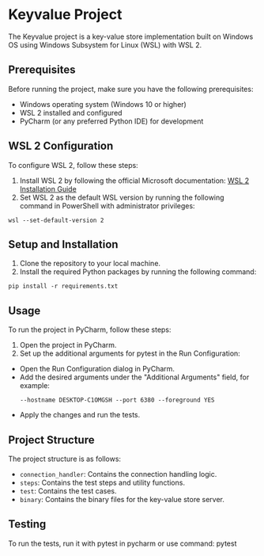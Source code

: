 # Keyvalue Project

The Keyvalue project is a key-value store implementation built on Windows OS using Windows Subsystem for Linux (WSL)
with WSL 2.

## Prerequisites

Before running the project, make sure you have the following prerequisites:

- Windows operating system (Windows 10 or higher)
- WSL 2 installed and configured
- PyCharm (or any preferred Python IDE) for development

## WSL 2 Configuration

To configure WSL 2, follow these steps:

1. Install WSL 2 by following the official Microsoft
   documentation: [WSL 2 Installation Guide](https://docs.microsoft.com/en-us/windows/wsl/install-win10)
2. Set WSL 2 as the default WSL version by running the following command in PowerShell with administrator privileges:

  ```
  wsl --set-default-version 2
  ```

## Setup and Installation

1. Clone the repository to your local machine.
2. Install the required Python packages by running the following command:

  ```
  pip install -r requirements.txt
  ```

## Usage

To run the project in PyCharm, follow these steps:

1. Open the project in PyCharm.
2. Set up the additional arguments for pytest in the Run Configuration:

- Open the Run Configuration dialog in PyCharm.
- Add the desired arguments under the "Additional Arguments" field, for example:
  ```
  --hostname DESKTOP-C1OMGSH --port 6380 --foreground YES
  ```
- Apply the changes and run the tests.

## Project Structure

The project structure is as follows:

- `connection_handler`: Contains the connection handling logic.
- `steps`: Contains the test steps and utility functions.
- `test`: Contains the test cases.
- `binary`: Contains the binary files for the key-value store server.

## Testing

To run the tests, run it with pytest in pycharm or use command:
pytest
